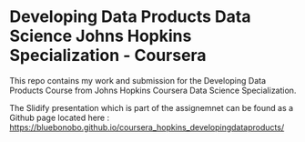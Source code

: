 # Developing Data Products Data Science Johns Hopkins Specialization - Coursera

This repo contains my work and submission for the Developing Data Products Course from Johns Hopkins Coursera Data Science Specialization. 

The Slidify presentation which is part of the assignemnet can be found as a Github page located here : https://bluebonobo.github.io/coursera_hopkins_developingdataproducts/
